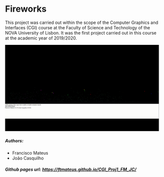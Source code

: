 # Fireworks

This project was carried out within the scope of the Computer Graphics and Interfaces (CGI) course at the Faculty of Science and Technology of the NOVA University of Lisbon. It was the first project carried out in this course at the 
academic year of 2019/2020.

![image info](./screenshot.gif)


##### Authors:
- Francisco Mateus
- João Casquilho

##### Github pages url: https://ftmateus.github.io/CGI_Proj1_FM_JC/